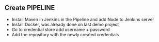 ## Create PIPELINE
- Install Maven in Jenkins in the Pipeline and add Node to Jenkins server
- Install Docker, was already done on last demo project
- Go to credential store add username + password
- Add the repository with the newly created credentials
